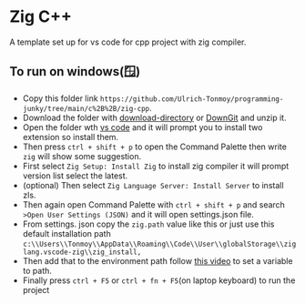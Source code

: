 # Zig C++

A template set up for vs code for cpp project with zig compiler.

## To run on windows(:window:)

- Copy this folder link `https://github.com/Ulrich-Tonmoy/programming-junky/tree/main/c%2B%2B/zig-cpp`.
- Download the folder with [download-directory](https://download-directory.github.io/) or [DownGit](https://minhaskamal.github.io/DownGit) and unzip it.
- Open the folder wth [vs code](https://code.visualstudio.com/download) and it will prompt you to install two extension so install them.
- Then press `ctrl + shift + p` to open the Command Palette then write `zig` will show some suggestion.
- First select `Zig Setup: Install Zig` to install zig compiler it will prompt version list select the latest.
- (optional) Then select `Zig Language Server: Install Server` to install zls.
- Then again open Command Palette with `ctrl + shift + p` and search `>Open User Settings (JSON)` and it will open settings.json file.
- From settings. json copy the `zig.path` value like this or just use this default installation path `c:\\Users\\Tonmoy\\AppData\\Roaming\\Code\\User\\globalStorage\\ziglang.vscode-zig\\zig_install,`
- Then add that to the environment path follow [this video](https://youtu.be/ddif7SZ1Vp0?t=67) to set a variable to path.
- Finally press `ctrl + F5` or `ctrl + fn + F5`(on laptop keyboard) to run the project
